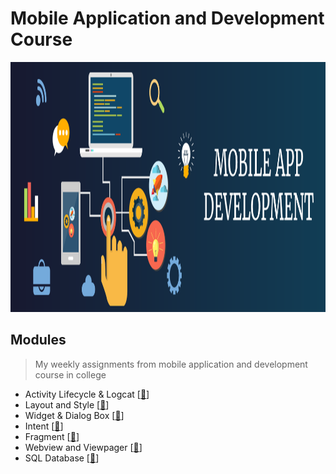 # Mobile Application and Development Course
<img src="https://github.com/Bayunova28/Mobile_Application_and_Development/blob/main/Mobile-App-Development-Company-Jabalpur.png" width="1000" height="400">

## Modules
> My weekly assignments from mobile application and development course in college
- Activity Lifecycle & Logcat [[📂](https://github.com/Bayunova28/Mobile_Application_and_Development/tree/main/Activity%20Lifecycle%20%26%20Logcat)]
- Layout and Style [[📂](https://github.com/Bayunova28/Mobile_Application_and_Development/tree/main/Layout%20and%20Style)]
- Widget & Dialog Box [[📂](https://github.com/Bayunova28/Mobile_Application_and_Development/tree/main/Widget%20%26%20Dialog%20Box)]
- Intent [[📂](https://github.com/Bayunova28/Mobile_Application_and_Development/tree/main/Intent)]
- Fragment [[📂](https://github.com/Bayunova28/Mobile_Application_and_Development/tree/main/Fragment)]
- Webview and Viewpager [[📂](https://github.com/Bayunova28/Mobile_Application_and_Development/tree/main/Webview%20and%20Viewpager)]
- SQL Database [[📂](https://github.com/Bayunova28/Mobile_Application_and_Development/tree/main/SQL%20Database)]

